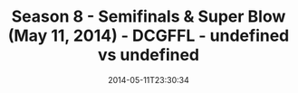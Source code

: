 ---
title: Season 8 - Semifinals & Super Blow (May 11, 2014) - DCGFFL - undefined vs undefined
teams-score:
- team: ''
  score: 0
- team: ''
  score: 0
mvp: 'Pacific: Kevin Kostyk; Lime: Dameron Rendell'
game-ball: N/A
sportsperson: ''
season: 8
week: 0
date: '2014-05-11T23:30:34'
pageid: season-8-semifinals-super-blow-may-11-2014-4588-vs-4585
---